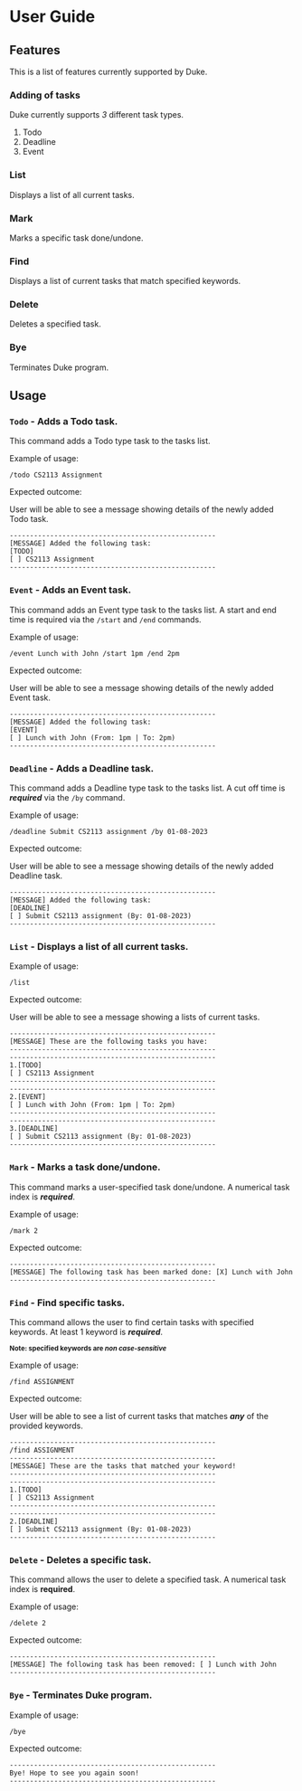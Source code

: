 # User Guide

## Features

This is a list of features currently supported by Duke.

### Adding of tasks

Duke currently supports _3_ different task types.

1. Todo
2. Deadline
3. Event

### List

Displays a list of all current tasks.

### Mark

Marks a specific task done/undone.

### Find

Displays a list of current tasks that match specified keywords.

### Delete

Deletes a specified task.

### Bye

Terminates Duke program.

## Usage

### `Todo` - Adds a Todo task.

This command adds a Todo type task to the tasks list.

Example of usage:

`/todo CS2113 Assignment`

Expected outcome:

User will be able to see a message showing details of the newly added Todo task.

```
---------------------------------------------------
[MESSAGE] Added the following task:
[TODO]
[ ] CS2113 Assignment
---------------------------------------------------
```

### `Event` - Adds an Event task.

This command adds an Event type task to the tasks list. A start and end time is required via the `/start` and `/end` commands.

Example of usage:

`/event Lunch with John /start 1pm /end 2pm`

Expected outcome:

User will be able to see a message showing details of the newly added Event task.

```
---------------------------------------------------
[MESSAGE] Added the following task:
[EVENT]
[ ] Lunch with John (From: 1pm | To: 2pm)
---------------------------------------------------
```

### `Deadline` - Adds a Deadline task.

This command adds a Deadline type task to the tasks list. A cut off time is **_required_** via the `/by` command.

Example of usage:

`/deadline Submit CS2113 assignment /by 01-08-2023`

Expected outcome:

User will be able to see a message showing details of the newly added Deadline task.

```
---------------------------------------------------
[MESSAGE] Added the following task:
[DEADLINE]
[ ] Submit CS2113 assignment (By: 01-08-2023)
---------------------------------------------------
```

### `List` - Displays a list of all current tasks.

Example of usage:

`/list`

Expected outcome:

User will be able to see a message showing a lists of current tasks.

```
---------------------------------------------------
[MESSAGE] These are the following tasks you have:
---------------------------------------------------
---------------------------------------------------
1.[TODO]
[ ] CS2113 Assignment
---------------------------------------------------
---------------------------------------------------
2.[EVENT]
[ ] Lunch with John (From: 1pm | To: 2pm)
---------------------------------------------------
---------------------------------------------------
3.[DEADLINE]
[ ] Submit CS2113 assignment (By: 01-08-2023)
---------------------------------------------------
```

### `Mark` - Marks a task done/undone.

This command marks a user-specified task done/undone. A numerical task index is **_required_**.

Example of usage:

`/mark 2`

Expected outcome:

```
---------------------------------------------------
[MESSAGE] The following task has been marked done: [X] Lunch with John
---------------------------------------------------
```

### `Find` - Find specific tasks.

This command allows the user to find certain tasks with specified keywords. At least 1 keyword is **_required_**.

<sub>**Note: specified keywords are _non case-sensitive_**</sub>

Example of usage:

`/find ASSIGNMENT`

Expected outcome:

User will be able to see a list of current tasks that matches **_any_** of the provided keywords.

```
---------------------------------------------------
/find ASSIGNMENT
---------------------------------------------------
[MESSAGE] These are the tasks that matched your keyword!
---------------------------------------------------
---------------------------------------------------
1.[TODO]
[ ] CS2113 Assignment
---------------------------------------------------
---------------------------------------------------
2.[DEADLINE]
[ ] Submit CS2113 assignment (By: 01-08-2023)
---------------------------------------------------
```

### `Delete` - Deletes a specific task.

This command allows the user to delete a specified task. A numerical task index is **required**.

Example of usage:

`/delete 2`

Expected outcome:

```
---------------------------------------------------
[MESSAGE] The following task has been removed: [ ] Lunch with John
---------------------------------------------------
```

### `Bye` - Terminates Duke program.

Example of usage:

`/bye`

Expected outcome:

```
---------------------------------------------------
Bye! Hope to see you again soon!
---------------------------------------------------
```
